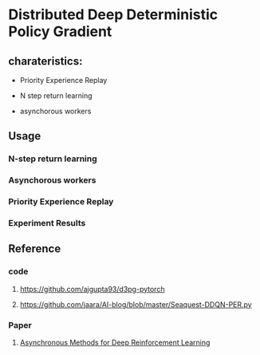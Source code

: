 # Distributed Deep Deterministic Policy Gradient 

## charateristics:

+ Priority Experience Replay

+ N step return learning 

+ asynchorous workers

## Usage

### N-step return learning

### Asynchorous workers

### Priority Experience Replay


### Experiment Results


## Reference

### code

1. https://github.com/ajgupta93/d3pg-pytorch

2. https://github.com/jaara/AI-blog/blob/master/Seaquest-DDQN-PER.py

### Paper 

1. [Asynchronous Methods for Deep Reinforcement Learning](https://arxiv.org/abs/1602.01783)


